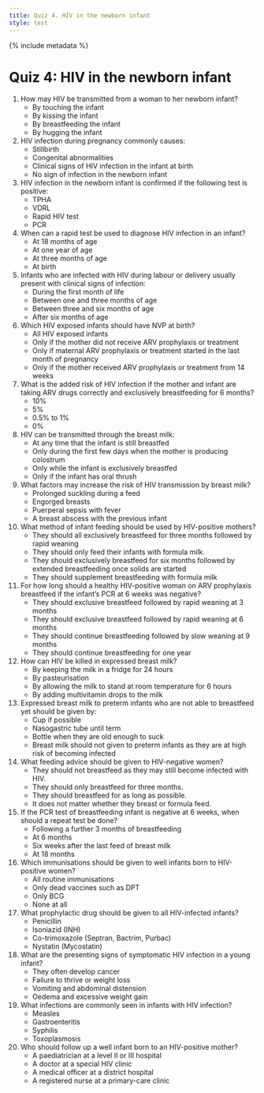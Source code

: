 ```yaml
---
title: Quiz 4. HIV in the newborn infant
style: test
---
```


{% include metadata %}

# Quiz 4: HIV in the newborn infant

1.	How may HIV be transmitted from a woman to her newborn infant?
	-	By touching the infant
	-	By kissing the infant
	+	By breastfeeding the infant
	-	By hugging the infant
2.	HIV infection during pregnancy commonly causes:
	-	Stillbirth
	-	Congenital abnormalities
	-	Clinical signs of HIV infection in the infant at birth
	+	No sign of infection in the newborn infant
3.	HIV infection in the newborn infant is confirmed if the following test is positive:
	-	TPHA
	-	VDRL
	-	Rapid HIV test
	+	PCR
4.	When can a rapid test be used to diagnose HIV infection in an infant?
	+	At 18 months of age
	-	At one year of age
	-	At three months of age
	-	At birth
5.	Infants who are infected with HIV during labour or delivery usually present with clinical signs of infection:
	-	During the first month of life
	-	Between one and three months of age
	-	Between three and six months of age
	+	After six months of age
6.	Which HIV exposed infants should have NVP at birth?
	+	All HIV exposed infants
	-	Only if the mother did not receive ARV prophylaxis or treatment
	-	Only if maternal ARV prophylaxis or treatment started in the last month of pregnancy
	-	Only if the mother received ARV prophylaxis or treatment from 14 weeks
7.	What is the added risk of HIV infection if the mother and infant are taking ARV drugs correctly and exclusively breastfeeding for 6 months?
	-	10%
	-	5%
	+	0.5% to 1%
	-	0%
8.	HIV can be transmitted through the breast milk:
	+	At any time that the infant is still breastfed
	-	Only during the first few days when the mother is producing colostrum
	-	Only while the infant is exclusively breastfed
	-	Only if the infant has oral thrush
9.	What factors may increase the risk of HIV transmission by breast milk?
	-	Prolonged suckling during a feed
	+	Engorged breasts
	-	Puerperal sepsis with fever
	-	A breast abscess with the previous infant
10.	What method of infant feeding should be used by HIV-positive mothers?
	-	They should all exclusively breastfeed for three months followed by rapid weaning
	-	They should only feed their infants with formula milk.
	+	They should exclusively breastfeed for six months followed by extended breastfeeding once solids are started
	-	They should supplement breastfeeding with formula milk
11.	For how long should a healthy HIV-positive woman on ARV prophylaxis breastfeed if the infant’s PCR at 6 weeks was negative?
	-	They should exclusive breastfeed followed by rapid weaning at 3 months
	-	They should exclusive breastfeed followed by rapid weaning at 6 months
	-	They should continue breastfeeding followed by slow weaning at 9 months
	+	They should continue breastfeeding for one year
12.	How can HIV be killed in expressed breast milk?
	-	By keeping the milk in a fridge for 24 hours
	+	By pasteurisation
	-	By allowing the milk to stand at room temperature for 6 hours
	-	By adding multivitamin drops to the milk
13.	Expressed breast milk to preterm infants who are not able to breastfeed yet should be given by:
	+	Cup if possible 
	-	Nasogastric tube until term
	-	Bottle when they are old enough to suck
	-	Breast milk should not given to preterm infants as they are at high risk of becoming infected
14.	What feeding advice should be given to HIV-negative women?
	-	They should not breastfeed as they may still become infected with HIV.
	-	They should only breastfeed for three months.
	+	They should breastfeed for as long as possible.
	-	It does not matter whether they breast or formula feed.
15.	If the PCR test of breastfeeding infant is negative at 6 weeks, when should a repeat test be done?
	-	Following a further 3 months of breastfeeding
	-	At 6 months
	+	Six weeks after the last feed of breast milk
	-	At 18 months
16.	Which immunisations should be given to well infants born to HIV-positive women?
	+	All routine immunisations
	-	Only dead vaccines such as DPT
	-	Only BCG
	-	None at all
17.	What prophylactic drug should be given to all HIV-infected infants?
	-	Penicillin
	-	Isoniazid (INH)
	+	Co-trimoxazole (Septran, Bactrim, Purbac)
	-	Nystatin (Mycostatin)
18.	What are the presenting signs of symptomatic HIV infection in a young infant?
	-	They often develop cancer
	+	Failure to thrive or weight loss
	-	Vomiting and abdominal distension
	-	Oedema and excessive weight gain
19.	What infections are commonly seen in infants with HIV infection?
	-	Measles
	+	Gastroenteritis
	-	Syphilis
	-	Toxoplasmosis
20.	Who should follow up a well infant born to an HIV-positive mother?
	-	A paediatrician at a level II or III hospital
	-	A doctor at a special HIV clinic
	-	A medical officer at a district hospital
	+	A registered nurse at a primary-care clinic
